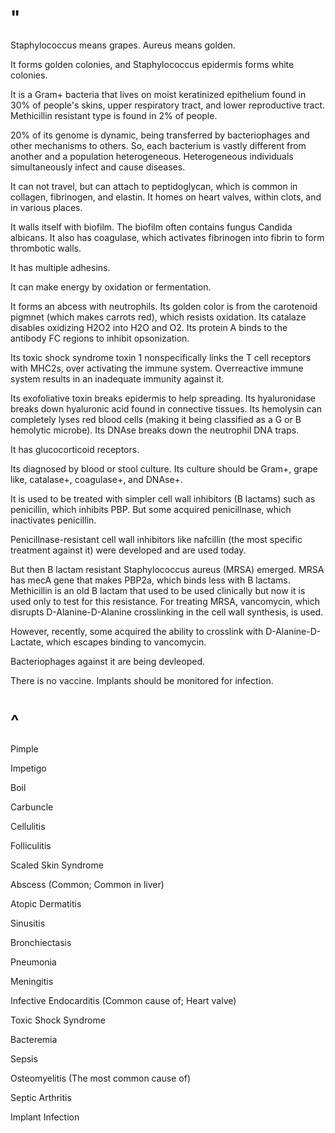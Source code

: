 # "

Staphylococcus means grapes.
Aureus means golden.

It forms golden colonies, and Staphylococcus epidermis forms white colonies.

It is a Gram+ bacteria that lives on moist keratinized epithelium found in 30% of people's skins, upper respiratory tract, and lower reproductive tract.
Methicillin resistant type is found in 2% of people.

20% of its genome is dynamic, being transferred by bacteriophages and other mechanisms to others.
So, each bacterium is vastly different from another and a population heterogeneous.
Heterogeneous individuals simultaneously infect and cause diseases.

It can not travel, but can attach to peptidoglycan, which is common in collagen, fibrinogen, and elastin.
It homes on heart valves, within clots, and in various places.

It walls itself with biofilm.
The biofilm often contains fungus Candida albicans.
It also has coagulase, which activates fibrinogen into fibrin to form thrombotic walls.

It has multiple adhesins.

It can make energy by oxidation or fermentation.

It forms an abcess with neutrophils.
Its golden color is from the carotenoid pigmnet (which makes carrots red), which resists oxidation. 
Its catalaze disables oxidizing H2O2 into H2O and O2.
Its protein A binds to the antibody FC regions to inhibit opsonization.

Its toxic shock syndrome toxin 1 nonspecifically links the T cell receptors with MHC2s, over activating the immune system.
Overreactive immune system results in an inadequate immunity against it. 

Its exofoliative toxin breaks epidermis to help spreading.
Its hyaluronidase breaks down hyaluronic acid found in connective tissues.
Its hemolysin can completely lyses red blood cells (making it being classified as a G or B hemolytic microbe).
Its DNAse breaks down the neutrophil DNA traps.

It has glucocorticoid receptors.

Its diagnosed by blood or stool culture.
Its culture should be Gram+, grape like, catalase+, coagulase+, and DNAse+.

It is used to be treated with simpler cell wall inhibitors (B lactams) such as penicillin, which inhibits PBP.
But some acquired penicillnase, which inactivates penicillin.

Penicillnase-resistant cell wall inhibitors like nafcillin (the most specific treatment against it) were developed and are used today.

But then B lactam resistant Staphylococcus aureus (MRSA) emerged.
MRSA has mecA gene that makes PBP2a, which binds less with B lactams.
Methicillin is an old B lactam that used to be used clinically but now it is used only to test for this resistance.
For treating MRSA, vancomycin, which disrupts D-Alanine-D-Alanine crosslinking in the cell wall synthesis, is used.

However, recently, some acquired the ability to crosslink with D-Alanine-D-Lactate, which escapes binding to vancomycin.

Bacteriophages against it are being devleoped.

There is no vaccine.
Implants should be monitored for infection.

# ^

Pimple

Impetigo

Boil

Carbuncle

Cellulitis

Folliculitis

Scaled Skin Syndrome

Abscess
(Common; Common in liver)

Atopic Dermatitis

Sinusitis

Bronchiectasis

Pneumonia

Meningitis

Infective Endocarditis
(Common cause of; Heart valve)

Toxic Shock Syndrome

Bacteremia

Sepsis

Osteomyelitis
(The most common cause of)

Septic Arthritis

Implant Infection
